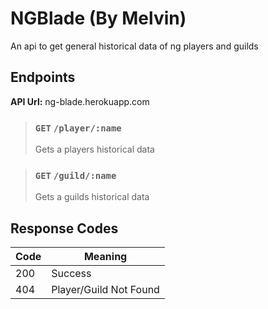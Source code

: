 # **NGBlade** (By Melvin)
An api to get general historical data of ng players and guilds
## Endpoints
**API Url:** ng-blade.herokuapp.com
> ### **`GET`** `/player/:name`
> Gets a players historical data

> ### **`GET`** `/guild/:name`
> Gets a guilds historical data
## Response Codes
|Code|Meaning|
|--|--|
|200|Success|
|404|Player/Guild Not Found|
